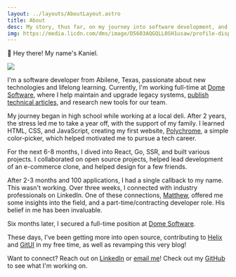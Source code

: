 ```yaml
---
layout: ../layouts/AboutLayout.astro
title: About
desc: My story, thus far, on my journey into software development, and just life in general.
img: https://media.licdn.com/dms/image/D5603AQGQLL0SH1usaw/profile-displayphoto-shrink_400_400/0/1690647304915?e=1726704000&v=beta&t=9DFg6ysEJ4UEZ3ZQ6m6I5l8Ft0NgYOX1pl9hHxBBGtA
---
```


👋 Hey there! My name's Kaniel.

![](https://media.licdn.com/dms/image/D5603AQGQLL0SH1usaw/profile-displayphoto-shrink_400_400/0/1690647304915?e=1726704000&v=beta&t=9DFg6ysEJ4UEZ3ZQ6m6I5l8Ft0NgYOX1pl9hHxBBGtA)

I'm a software developer from Abilene, Texas, passionate about new technologies and lifelong learning. Currently, I'm working full-time at [Dome Software](https://dome.software/), where I help maintain and upgrade legacy systems, [publish technical articles](https://dome.software/blog), and research new tools for our team.

My journey began in high school while working at a local deli. After 2 years, the stress led me to take a year off, with the support of my family. I learned HTML, CSS, and JavaScript, creating my first website, [Polychrome](https://kanielrkirby.github.io/polychrome), a simple color-picker, which helped motivated me to pursue a tech career.

For the next 6-8 months, I dived into React, Go, SSR, and built various projects. I collaborated on open source projects, helped lead development of an e-commerce clone, and helped design for a few friends.

After 2-3 months and 100 applications, I had a single callback to my name. This wasn't working. Over three weeks, I connected with industry professionals on LinkedIn. One of these connections, [Matthew](https://www.linkedin.com/in/literate-programmer/), offered me some insights into the field, and a part-time/contracting developer role. His belief in me has been invaluable.

Six months later, I secured a full-time position at [Dome Software](https://dome.software/).

These days, I've been getting more into open source, contributing to [Helix](https://github.com/helix-editor/helix) and [GitUI](https://github.com/extrawurst/gitui) in my free time, as well as revamping this very blog!

Want to connect? Reach out on [LinkedIn](https://linkedin.com/in/kanielrkirby) or [email me](mailto:kanielrkirby@runbox.com)! Check out my [GitHub](https://github.com/kanielrkirby) to see what I'm working on.
